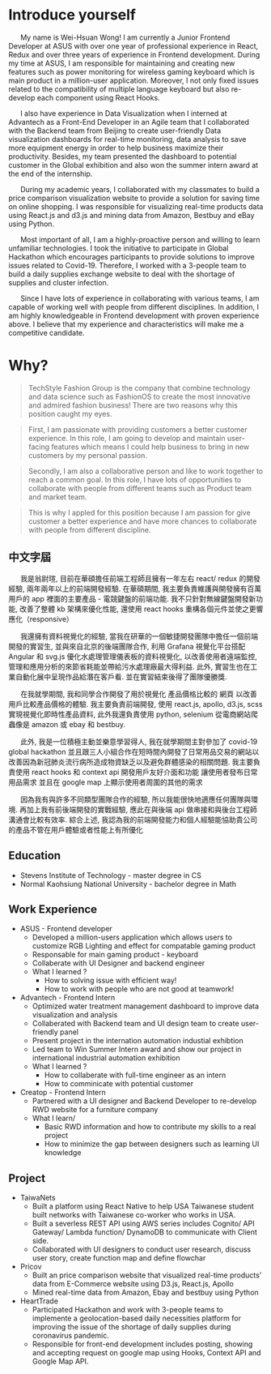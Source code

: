 # Introduce yourself

&nbsp;&nbsp;&nbsp;&nbsp;&nbsp;&nbsp;My name is Wei-Hsuan Wong! I am currently a Junior Frontend Developer at ASUS with over one year of professional experience in React, Redux and over three years of experience in Frontend development. During my time at ASUS, I am responsible for maintaining and creating new features such as power monitoring for wireless gaming keyboard which is main product in a million-user application. Moreover, I not only fixed issues related to the compatibility of multiple language keyboard but also re-develop each component using React Hooks.

&nbsp;&nbsp;&nbsp;&nbsp;&nbsp;&nbsp;I also have experience in Data Visualization when I interned at Advantech as a Front-End Developer in an Agile team that I collaborated with the Backend team from Beijing to create user-friendly Data visualization dashboards for real-time monitoring, data analysis to save more equipment energy in order to help business maximize their productivity. Besides, my team presented the dashboard to potential customer in the Global exhibition and also won the summer intern award at the end of the internship.

&nbsp;&nbsp;&nbsp;&nbsp;&nbsp;&nbsp;During my academic years, I collaborated with my classmates to build a price comparison visualization website to provide a solution for saving time on online shopping. I was responsible for visualizing real-time products data using React.js and d3.js and mining data from Amazon, Bestbuy and eBay using Python.

&nbsp;&nbsp;&nbsp;&nbsp;&nbsp;&nbsp;Most important of all, I am a highly-proactive person and willing to learn unfamiliar technologies. I took the initiative to participate in Global Hackathon which encourages participants to provide solutions to improve issues related to Covid-19. Therefore, I worked with a 3-people team to build a daily supplies exchange website to deal with the shortage of supplies and cluster infection.

&nbsp;&nbsp;&nbsp;&nbsp;&nbsp;&nbsp;Since I have lots of experience in collaborating with various teams, I am capable of working well with people from different disciplines. In addition, I am highly knowledgeable in Frontend development with proven experience above. I believe that my experience and characteristics will make me a competitive candidate.

# Why?

> TechStyle Fashion Group is the company that combine technology and data science such as FashionOS to create the most innovative and admired fashion business! There are two reasons why this position caught my eyes.

> First, I am passionate with providing customers a better customer experience. In this role, I am going to develop and maintain user-facing features which means I could help business to bring in new customers by my personal passion.

> Secondly, I am also a collaborative person and like to work together to reach a common goal. In this role, I have lots of opportunities to collaborate with people from different teams such as Product team and market team.

> This is why I appled for this position because I am passion for give customer a better experience and have more chances to collaborate with people from different discipline.

## 中文字屆

&nbsp;&nbsp;&nbsp;&nbsp;&nbsp;&nbsp;我是翁尉瑄, 目前在華碩擔任前端工程師且擁有一年左右 react/ redux 的開發經驗, 兩年兩年以上的前端開發經驗. 在華碩期間, 我主要負責維護與開發擁有百萬用戶的 app 裡面的主要產品 - 電競鍵盤的前端功能. 我不只針對無線鍵盤開發新功能, 改善了整體 kb 架構來優化性能, 還使用 react hooks 重構各個元件並使之更響應化（responsive）

&nbsp;&nbsp;&nbsp;&nbsp;&nbsp;&nbsp;我還擁有資料視覺化的經驗, 當我在研華的一個敏捷開發團隊中擔任一個前端開發的實習生, 並與來自北京的後端團隊合作, 利用 Grafana 視覺化平台搭配 Angular 和 svg.js 優化水處理管理儀表板的資料視覺化, 以改善使用者遠端監控, 管理和應用分析的來節省耗能並帶給污水處理廠最大得利益. 此外, 實習生也在工業自動化展中呈現作品給潛在客戶看. 並在實習結束後得了團隊優勝獎.

&nbsp;&nbsp;&nbsp;&nbsp;&nbsp;&nbsp;在我就學期間, 我和同學合作開發了用於視覺化 產品價格比較的 網頁 以改善用戶比較產品價格的體驗. 我主要負責前端開發, 使用 react.js, apollo, d3.js, scss 實現視覺化即時性產品資料, 此外我還負責使用 python, selenium 從電商網站爬蟲像是 amazon 或 ebay 和 bestbuy.

&nbsp;&nbsp;&nbsp;&nbsp;&nbsp;&nbsp;此外, 我是一位積極主動並樂意學習得人, 我在就學期間主對參加了 covid-19 global hackathon 並且跟三人小組合作在短時間內開發了日常用品交易的網站以改善因為新冠肺炎流行病所造成物資缺乏以及避免群體感染的相關問題. 我主要負責使用 react hooks 和 context api 開發用戶友好介面和功能 讓使用者發布日常用品需求 並且在 google map 上顯示使用者周圍的其他的需求

&nbsp;&nbsp;&nbsp;&nbsp;&nbsp;&nbsp;因為我有與許多不同類型團隊合作的經驗, 所以我能很快地適應任何團隊與環境. 再加上我有前後端開發的實戰經驗, 應此在與後端 api 做串接和與後台工程師溝通會比較有效率. 綜合上述, 我認為我的前端開發能力和個人經驗能協助貴公司的產品不管在用戶體驗或者性能上有所優化

## Education

- Stevens Institute of Technology - master degree in CS
- Normal Kaohsiung National University - bachelor degree in Math

## Work Experience

- ASUS - Frontend developer
  - Developed a million-users application which allows users to customize RGB Lighting and effect for compatable gaming product
  - Responsable for main gaming product - keyboard
  - Collaberate with UI Designer and backend engineer
  - What I learned ?
    - How to solving issue with efficient way!
    - How to work with people who are not good at teamwork!
- Advantech - Frontend Intern
  - Optimized water treatment management dashboard to improve data visualization and analysis
  - Collaberated with Backend team and UI design team to create user-friendly panel
  - Present project in the internation automation industial exhibtion
  - Led team to Win Summer Intern award and show our project in international industrial automation exhibition
  - What I learned ?
    - How to collaberate with full-time engineer as an intern
    - How to comminicate with potential customer
- Creatop - Frontend Intern
  - Partnered with a UI designer and Backend Developer to re-develop RWD website for a furniture company
  - What I learn/
    - Basic RWD information and how to contribute my skills to a real project
    - How to minimize the gap between designers such as learning UI knowledge

## Project

- TaiwaNets
  - Built a platform using React Native to help USA Taiwanese student built networks with Taiwanese co-worker who works in USA.
  - Built a severless REST API using AWS series includes Cognito/ API Gateway/ Lambda function/ DynamoDB to communicate with Client side.
  - Collaborated with UI designers to conduct user research, discuss user story, create function map and define flowchar
- Pricov
  - Built an price comparison website that visualized real-time products’ data from E-Commerce website using D3.js, React.js, Apollo
  - Mined real-time data from Amazon, Ebay and bestbuy using Python
- HeartTrade
  - Participated Hackathon and work with 3-people teams to implemente a geolocation-based daily necessities platform for improving the issue of the shortage of daily supplies during coronavirus pandemic.
  - Responsible for front-end development includes posting, showing and accepting request on google map using Hooks, Context API and Google Map API.
